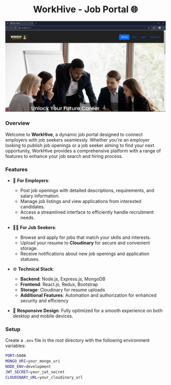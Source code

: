<h1 align="center">WorkHive - Job Portal 🌐</h1>

![Demo App](/frontend/1.png)

### Overview

Welcome to **WorkHive**, a dynamic job portal designed to connect employers with job seekers seamlessly. Whether you're an employer looking to publish job openings or a job seeker aiming to find your next opportunity, WorkHive provides a comprehensive platform with a range of features to enhance your job search and hiring process.

### Features

- 💼 **For Employers**:
  - Post job openings with detailed descriptions, requirements, and salary information.
  - Manage job listings and view applications from interested candidates.
  - Access a streamlined interface to efficiently handle recruitment needs.

- 👩‍💼 **For Job Seekers**:
  - Browse and apply for jobs that match your skills and interests.
  - Upload your resume to **Cloudinary** for secure and convenient storage.
  - Receive notifications about new job openings and application statuses.

- ⚙️ **Technical Stack**:
  - **Backend**: Node.js, Express.js, MongoDB
  - **Frontend**: React.js, Redux, Bootstrap
  - **Storage**: Cloudinary for resume uploads
  - **Additional Features**: Automation and authorization for enhanced security and efficiency

- 📱 **Responsive Design**: Fully optimized for a smooth experience on both desktop and mobile devices.

### Setup

Create a `.env` file in the root directory with the following environment variables:

```bash
PORT=5000
MONGO_URI=your_mongo_uri
NODE_ENV=development
JWT_SECRET=your_jwt_secret
CLOUDINARY_URL=your_cloudinary_url
